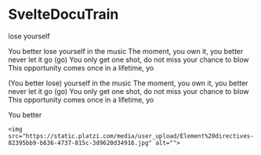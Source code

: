 # SvelteDocuTrain
lose yourself

You better lose yourself in the music
The moment, you own it, you better never let it go (go)
You only get one shot, do not miss your chance to blow
This opportunity comes once in a lifetime, yo

(You better lose) yourself in the music
The moment, you own it, you better never let it go (go)
You only get one shot, do not miss your chance to blow
This opportunity comes once in a lifetime, yo

You better

    <img src="https://static.platzi.com/media/user_upload/Element%20directives-82395bb9-b636-4737-815c-3d9620d34916.jpg" alt="">
